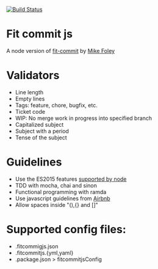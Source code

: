 [![Build Status](https://travis-ci.org/DanielaValero/fit-commit-js.svg)](https://travis-ci.org/DanielaValero/fit-commit-js)

# Fit commit js

A node version of [fit-commit](https://github.com/m1foley/fit-commit) by [Mike Foley](https://github.com/m1foley)


# Validators
 - Line length
 - Empty lines
 - Tags: feature, chore, bugfix, etc.
 - Ticket code
 - WIP: No merge work in progress into specified branch
 - Capitalized subject
 - Subject with a period
 - Tense of the subject


# Guidelines
 - Use the ES2015 features [supported by node](https://nodejs.org/en/docs/es6/)
 - TDD with mocha, chai and sinon
 - Functional programming with ramda
 - Use javascript guidelines from [Airbnb](https://github.com/airbnb/javascript)
 - Allow spaces inside "(),{} and []"


# Supported config files:
 - .fitcommigjs.json
 - .fitcommitjs.{yml,yaml}
 - .package.json > fitcommitjsConfig
